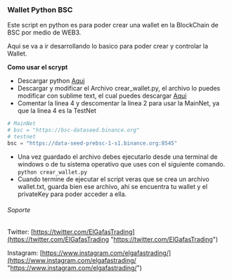### Wallet Python BSC

Este script en python es para poder crear una wallet en la BlockChain de BSC por medio de WEB3.

Aqui se va a ir desarrollando lo basico para poder crear y controlar la Wallet.

**Como usar el scrypt**
- Descargar python [Aqui](https://www.python.org/ "Aqui")
- Descargar y modificar el Archivo crear_wallet.py, el archivo lo puedes modificar con sublime text, el cual puedes descargar [Aqui](https://www.sublimetext.com/ "Aqui")
- Comentar la linea 4 y descomentar la linea 2 para usar la MainNet, ya que la linea 4 es la TestNet
```python
# MainNet
# bsc = "https://bsc-dataseed.binance.org"
# testnet
bsc = "https://data-seed-prebsc-1-s1.binance.org:8545"
```
- Una vez guardado el archivo debes ejecutarlo desde una terminal de windows o de tu sistema operativo que uses con el siguiente comando.
`python crear_wallet.py`
- Cuando termine de ejecutar el script veras que se crea un archivo wallet.txt, guarda bien ese archivo, ahi se encuentra tu wallet y el privateKey para poder acceder a ella.

###### Soporte
Twitter: [https://twitter.com/ElGafasTrading](https://twitter.com/ElGafasTrading "https://twitter.com/ElGafasTrading")

Instagram: [https://www.instagram.com/elgafastrading/](https://www.instagram.com/elgafastrading/ "https://www.instagram.com/elgafastrading/")
